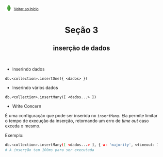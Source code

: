 <div align="left">
  <img src="https://raw.githubusercontent.com/devicons/devicon/master/icons/mongodb/mongodb-original.svg" width=25>
  <sup><a href="https://github.com/joaovictornsv/curso_mongodb">Voltar ao início</a></sup>
</div>

<div align="center">
  <h1>Seção 3</h1>
  <h2>inserção de dados</h2>
</div>

<br/>

- Inserindo dados
```
db.<collection>.insertOne({ <dados> })
```

- Inserindo vários dados
```
db.<collection>.insertMany([ <dados...> ])
```

- Write Concern

É uma configuração que pode ser inserida no `insertMany`. Ela permite limitar o tempo de execução da inserção, retornando um erro de *time out* caso exceda o mesmo.

Exemplo:
```bash
db.<collection>.insertMany([ <dados...> ], { w: 'majority', wtimeout: 100 })
# A inserção tem 100ms para ser executada
```
